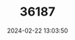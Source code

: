 ---
title: "36187"
category: "Dicypellium caryophyllaceum"
draft: false
date: 2024-02-22 13:03:50
languages:
  Portuguese: ["Apu-cravo", "Canela-cravo", "Canela-falsa", "Carvo-do-maranhao", "Casca-preciosa", "Cravo-amarelo", "Pau-cravo", "Cravo-de-Maranhão"]
---